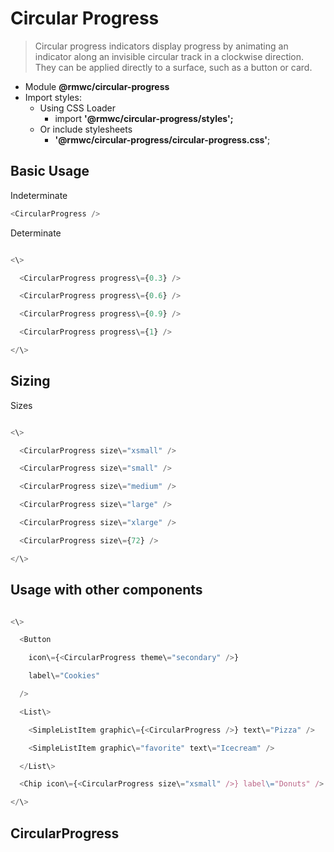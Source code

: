 # Circular Progress

> Circular progress indicators display progress by animating an indicator along an invisible circular track in a clockwise direction. They can be applied directly to a surface, such as a button or card.

- Module **@rmwc/circular-progress**
- Import styles:
  - Using CSS Loader
    - import **'@rmwc/circular-progress/styles';**
  - Or include stylesheets
    - **'@rmwc/circular-progress/circular-progress.css'**;

## Basic Usage

Indeterminate

```js
<CircularProgress />
```

Determinate

```js

<\>

  <CircularProgress progress\={0.3} />

  <CircularProgress progress\={0.6} />

  <CircularProgress progress\={0.9} />

  <CircularProgress progress\={1} />

</\>


```

## Sizing

Sizes

```js

<\>

  <CircularProgress size\="xsmall" />

  <CircularProgress size\="small" />

  <CircularProgress size\="medium" />

  <CircularProgress size\="large" />

  <CircularProgress size\="xlarge" />

  <CircularProgress size\={72} />

</\>


```

## Usage with other components

```js

<\>

  <Button

    icon\={<CircularProgress theme\="secondary" />}

    label\="Cookies"

  />

  <List\>

    <SimpleListItem graphic\={<CircularProgress />} text\="Pizza" />

    <SimpleListItem graphic\="favorite" text\="Icecream" />

  </List\>

  <Chip icon\={<CircularProgress size\="xsmall" />} label\="Donuts" />

</\>


```

## CircularProgress
